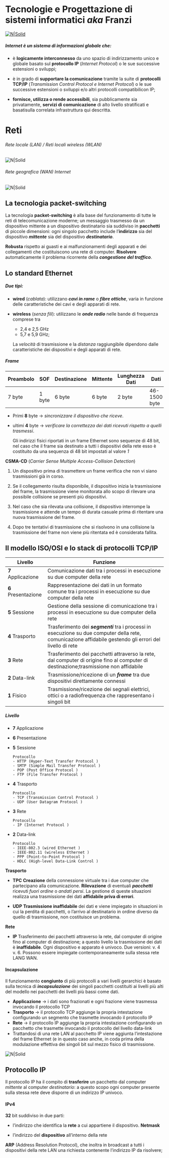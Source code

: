 # Tecnologie e Progettazione di sistemi informatici _aka_ __Franzi__

[![N|Solid](https://imgur.com/h5A9ZdX.png)](https://t.me/materiale5/33)

##### Internet è un sistema di informazioni globale che:

   - è __logicamente interconnesso__ da uno spazio di indirizzamento unico e globale basato sul __protocollo IP__ (_Internet Protocol_) o le sue successive estensioni o sviluppi;
   
   - è in grado di __supportare la comunicazione__ tramite la suite di __protocolli TCP/IP__ (_Transmission Control Protocol e Internet Protocol_) o le sue successive estensioni o sviluppi e/o altri protocolli compatibilicon IP;
   
   - __fornisce, utilizza o rende accessibili__, sia pubblicamente sia privatamente, __servizi di  comunicazione__ di alto livello stratificati e basatisulla correlata infrastruttura qui descritta.


# Reti

###### Rete  locale  (LAN) / Reti locali wireless (WLAN)
![N|Solid](https://imgur.com/Db60kCEl.png)

###### Rete geografica (WAN) Internet
![N|Solid](https://imgur.com/WPTPgiBl.png)



## La tecnologia __packet-switching__
La tecnologia __packet-switching__  è  alla  base  del  funzionamento  di  tutte  le  reti  di  telecomunicazione  moderne; un  messaggio  trasmesso  da  un dispositivo mittente  a  un  dispositivo  destinatario  sia  suddiviso  in  __pacchetti__  di  piccole  dimensioni:  ogni  singolo  pacchetto  include l’__indirizzo__ sia del dispositivo ___mittente___ sia del dispositivo ___destinatario___.

__Robusta__ rispetto ai guasti e ai malfunzionamenti degli apparati e dei collegamenti che costituiscono una rete di computer. 
__Risolvere__  automaticamente  il  problema ricorrente della ___congestione del traffico___.

## Lo standard __Ethernet__
##### __Due tipi:__
 - __wired__ (_cablata_): utilizzano ___cavi in rame___ o ___fibre ottiche___, varia in funzione delle caratteristiche dei cavi e degli apparati di rete.
 
- __wireless__ (_senza fili_): utilizzano le ___onde radio___ nelle bande di frequenza  comprese  tra  
  
    - 2,4  e  2,5  GHz  
    - 5,7  e  5,9  GHz;  

   La _velocità_ di trasmissione e la _distanza_ raggiungibile dipendono dalle caratteristiche dei dispositivi e degli apparati di rete.

##### __Frame__


| Preambolo  | SOF  | Destinazione  | Mittente  | Lunghezza Dati  |  Dati | FCS  |
|---|---|---|---|---|---|---|
| 7 byte  | 1 byte  | 6 byte  | 6 byte  | 2 byte  | 46-1500 byte  |  4 byte |

- Primi __8__ byte &rarr; _sincronizzare il dispositivo che riceve_.
- ultimi __4__ byte &rarr; _verificare la correttezza dei dati ricevuti rispetto a quelli trasmessi_.

   Gli indirizzi fisici riportati in un frame Ethernet sono sequenze di 48 bit, nel caso che il frame sia destinato a tutti i dispositivi della rete esso è costituito da una sequenza di 48 bit impostati al valore _1_


__CSMA-CD__ (_Carrier Sense Multiple Access-Collision Detection_)

1. Un dispositivo prima di trasmettere un frame verifica che non vi siano trasmissioni già in corso.

2. Se il collegamento risulta disponibile, il dispositivo inizia la trasmissione del frame, la trasmissione viene monitorata allo scopo di rilevare una possibile collisione se presenti più dispositivi.

3. Nel caso che sia rilevata una collisione, il dispositivo interrompe la trasmissione e attende un tempo di durata casuale prima di ritentare una
nuova trasmissione del frame.

4. Dopo tre tentativi di trasmissione che si risolvono in una collisione la trasmissione del frame non viene più ritentata ed è considerata fallita.


## Il modello __ISO__/__OSI__ e lo stack di protocolli __TCP__/__IP__

| Livello | Funzione  |
|---|---|
| __7__ Applicazione  | Comunicazione dati tra i processi in esecuzione su due computer della rete  |
|  __6__ Presentazione| Rappresentazione dei dati in un formato comune tra i processi in esecuzione su due computer della rete  |
|  __5__ Sessione |  Gestione della sessione di comunicazione tra i processi in esecuzione su due computer della rete |
| __4__ Trasporto  |  Trasferimento dei ___segmenti___ tra i processi in esecuzione su due computer della rete,  comunicazione affidabile gestendo gli errori del livello di rete |
|  __3__ Rete | Trasferimento dei pacchetti attraverso la rete, dal computer di origine fino al computer di destinazione;trasmissione non affidabile |
| __2__ Data-link  |  Trasmissione/ricezione di un ___frame___ tra due dispositivi direttamente connessi |
|  __1__ Fisico |  Trasmissione/ricezione dei segnali elettrici, ottici o a radiofrequenza che rappresentano i singoli bit|


##### __Livello__

- __7__ Applicazione                  
- __6__ Presentazione
- __5__ Sessione

      Protocollo
      - HTTP (Hyper-Text Transfer Protocol )
      - SMTP (Simple Mail Transfer Protocol )
      - POP (Post Office Protocol )
      - FTP (File Transfer Protocol )
               

  
- __4__ Trasporto 
       
      Protocollo     
      - TCP (Transmission Control Protocol )
      - UDP (User Datagram Protocol )
- __3__ Rete 

      Protocollo
      - IP (Internet Protocol )
      
- __2__ Data-link 

      Protocollo
      - IEEE-802.3 (wired Ethernet )
      - IEEE-802.11 (wireless Ethernet )
      - PPP (Point-to-Point Protocol )
      - HDLC (High-level Data-Link Control )
      
      
  
      
 __Trasporto__
 - __TPC__
__Creazione__ della connessione virtuale tra i due computer che partecipano alla comunicazione.
__Rilevazione__ di eventuali ___pacchetti___ ricevuti _fuori ordine_ o _andati persi_. 
La gestione di queste situazioni realizza una trasmissione dei dati __affidabile priva di errori__.

- __UDP__
__Trasmissione inaffidabile__ dei dati e viene impiegato in situazioni in cui la perdita di pacchetti, o l’arrivo al destinatario in ordine diverso da quello di trasmissione, non costituisce un problema.

__Rete__
- __IP__
   Trasferimento dei pacchetti attraverso la rete, dal computer di origine fino al computer di destinazione; a questo livello la trasmissione dei dati è __inaffidabile__. Ogni dispositivo e apparato è univoco. Due versioni: v. 4 v. 6. 
Possono essere impiegate contemporaneamente sulla stessa rete LANG WAN.

#### Incapsulazione
Il funzionamento __congiunto__ di più protocolli a vari livelli gerarchici è
basato sulla tecnica di ___incapsulazione___ dei singoli pacchetti costituiti ai
livelli più alti del modello nei pacchetti dei livelli più bassi come dati.

- __Applicazione__ &rarr; i dati sono frazionati e ogni frazione viene trasmessa invocando il protocollo TCP
-  __Trasporto__ &rarr; il protocollo TCP aggiunge la propria intestazione configurando un segmento che trasmette invocando il protocollo IP
- __Rete__ &rarr; il protocollo IP aggiunge la propria intestazione configurando un pacchetto che trasmette invocando il protocollo del livello
data-link
- Trattandosi di una rete LAN al pacchetto IP viene aggiunta l’intestazione del frame Ethernet (e in questo caso anche, in coda prima della modulazione effettiva dei singoli bit sul mezzo fisico di trasmissione.

![N|Solid](https://imgur.com/12hKxB9.png)


## Protocollo IP
Il protocollo IP ha il compito di __trasferire__ un pacchetto dal computer _mittente_ al computer _destinatario_: a questo scopo ogni computer presente sulla stessa rete deve disporre di un indirizzo IP univoco.

#### IPv4

__32__ bit suddiviso in due parti:
- l’indirizzo che identifica la __rete__ a cui appartiene il dispositivo. __Netmask__


- l’indirizzo del __dispositivo__ all’interno della rete


__ARP__ (Address Resolution Protocol), che inoltra in broadcast a tutti i dispositivi della rete LAN una
richiesta contenente l’indirizzo IP da risolvere;


